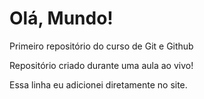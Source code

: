 # Olá, Mundo!
Primeiro repositório do curso de Git e Github

Repositório criado durante uma aula ao vivo!

Essa linha eu adicionei diretamente no site.
